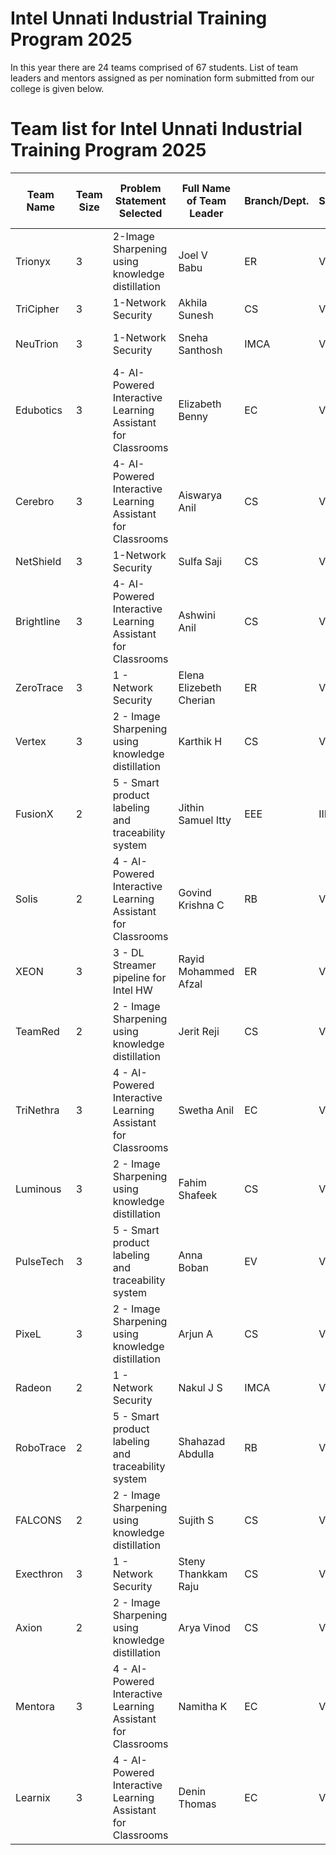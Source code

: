 # Intel Unnati Industrial Training Program 2025

In this year there are 24 teams comprised of 67 students. List of team leaders and mentors assigned as per nomination form submitted from our college is given below.

# Team list for Intel Unnati Industrial Training Program 2025

| Team Name  | Team Size | Problem Statement Selected | Full Name of Team Leader | Branch/Dept. | Semester | Email ID | Mobile Phone Number | Mentor | Mentor's Mobile Phone Number |
|------------|-----------|-----------------------------|---------------------------|---------------|-----------|----------|----------------------|--------|------------------------------|
| Trionyx    | 3         | 2-Image Sharpening using knowledge distillation | Joel V Babu | ER | V | joelvb.es2327@saintgits.org | 9778296408 | Dr. Pradeep C | 9605537880 |
| TriCipher  | 3         | 1-Network Security | Akhila Sunesh | CS | V | akhilas.csa2327@saintgits.org | 7510630753 | Er. Gayatri J.L | 8113902694 |
| NeuTrion   | 3         | 1-Network Security | Sneha Santhosh | IMCA | VII | snehas.inmca2227@saintgits.org | 7306385215 | Er. Akshara Sasidharan | 9496414382 |
| Edubotics  | 3         | 4- AI-Powered Interactive Learning Assistant for Classrooms | Elizabeth Benny | EC | VI | ebenny.ec2226@saintgits.org | 8330898753 | Dr. Starlet Ben Alex | 9447596187 |
| Cerebro    | 3         | 4- AI-Powered Interactive Learning Assistant for Classrooms | Aiswarya Anil | CS | VII | aiswarya.csa2226@saintgits.org | 8590868764 | Er. Gayatri J.L | 8113902694 |
| NetShield  | 3         | 1-Network Security | Sulfa Saji | CS | V | sulfas.csb2327@saintgits.org | 8078855415 | Dr. Reni K. Cherian | 9447802903 |
| Brightline | 3         | 4- AI-Powered Interactive Learning Assistant for Classrooms | Ashwini Anil | CS | VII | ashwinia.csa2226@saintgits.org | 9037066439 | Dr. Reni K. Cherian | 9447802903 |
| ZeroTrace  | 3         | 1 - Network Security | Elena Elizebeth Cherian | ER | V | elenaec.es2327@saintgits.org | 9747482872 | Er. Nishanth P.R | 9895422454 |
| Vertex     | 3         | 2 - Image Sharpening using knowledge distillation | Karthik H | CS | VII | karthikh.csb2226@saintgits.org | 8921521009 | Er. Gayatri J.L | 8113902694 |
| FusionX    | 2         | 5 - Smart product labeling and traceability system | Jithin Samuel Itty | EEE | III | jithinsi.ee2428@saintgits.org | 7356210750 | Er. Arun Sebastian | 9847541290 |
| Solis      | 2         | 4 - AI-Powered Interactive Learning Assistant for Classrooms | Govind Krishna C | RB | V | gkc.rbb2327@saintgits.org | 8921641494 | Er. Nishanth P.R | 9895422454 |
| XEON       | 3         | 3 - DL Streamer pipeline for Intel HW | Rayid Mohammed Afzal | ER | V | rayidma.es2327@saintgits.org | 8136898648 | Er. Arun Sebastian | 9847541290 |
| TeamRed    | 2         | 2 - Image Sharpening using knowledge distillation | Jerit Reji | CS | V | jeritr.csb2327@saintgits.org | 8921321151 | Dr. Anju Pratap | 9400427355 |
| TriNethra  | 3         | 4 - AI-Powered Interactive Learning Assistant for Classrooms | Swetha Anil | EC | V | swethaa.ec2327@saintgits.org | 9301751195 | Dr. Starlet Ben Alex | 9447596187 |
| Luminous   | 3         | 2 - Image Sharpening using knowledge distillation | Fahim Shafeek | CS | V | fahims.csa2327@saintgits.org | 6238159457 | Mr. Siju K S | 8921293399 |
| PulseTech  | 3         | 5 - Smart product labeling and traceability system | Anna Boban | EV | V | annab.ev2327@saintgits.org | 7594869382 | Dr. Pradeep C | 9605537880 |
| PixeL      | 3         | 2 - Image Sharpening using knowledge distillation | Arjun A | CS | V | arjuna.csa2327@saintgits.org | 8921473158 | Mr. Siju K S | 8921293399 |
| Radeon     | 2         | 1 - Network Security | Nakul J S | IMCA | V | nakuljs.inmca2328@saintgits.org | 8138874644 | Er. Akshara Sasidharan | 9496414382 |
| RoboTrace  | 2         | 5 - Smart product labeling and traceability system | Shahazad Abdulla | RB | V | shahazad.rbb2327@saintgits.org | 7736652034 | Dr. Starlet Ben Alex | 9447596187 |
| FALCONS    | 2         | 2 - Image Sharpening using knowledge distillation | Sujith S | CS | V | sujiths.csb2327@saintgits.org | 9495364448 | Mr. Siju K S | 8921293399 |
| Execthron  | 3         | 1 - Network Security | Steny Thankkam Raju | CS | V | stenytr.csb2327@saintgits.org | 9961852803 | Er. Akshara Sasidharan | 9496414382 |
| Axion      | 2         | 2 - Image Sharpening using knowledge distillation | Arya Vinod | CS | V | aryav.csa2327@saintgits.org | 8136942967 | Er. Anish George | 9496465216 |
| Mentora    | 3         | 4 - AI-Powered Interactive Learning Assistant for Classrooms | Namitha K | EC | VII | namithak.ec2226@saintgits.org | 8590588467 | Er. Anish George | 9496465216 |
| Learnix    | 3         | 4 - AI-Powered Interactive Learning Assistant for Classrooms | Denin Thomas | EC | VII | denint.ec2226@saintgits.org | 8590498550 | Er. Anish George | 9496465216 |
